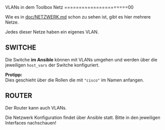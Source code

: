  VLANs in dem Toolbox Netz
======================00

Wie es in [doc/NETZWERK.md](https://github.com/ToolboxBodensee/toolbox-netzwerk/blob/master/doc/NETZWERK.md) schon zu sehen ist, gibt es hier mehrere Netze.

Jedes dieser Netze haben ein eigenes VLAN.

 SWITCHE
---------

Die Switche **im Ansible** können mit VLANs umgehen und werden über die jeweiligen ``host_vars`` der Switche konfiguriert.

**Protipp:**<br/>
Dies geschieht über die Rollen die mit ``"cisco"`` im Namen anfangen.

 ROUTER
----------

Der Router kann auch VLANs.

Die Netzwerk Konfiguration findet über Ansible statt. Bitte in den jeweiligen Interfaces nachschauen!
